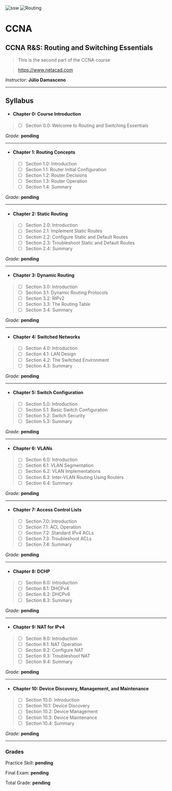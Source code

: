 ![ssw](http://cleardimension.net/wp-content/uploads/2016/06/CISCObanner.png)
![Routing](https://trainingbasket.in/wp-content/uploads/2017/09/CCNA-Training-Basket.jpg)

# CCNA
## CCNA R&S: Routing and Switching Essentials
> This is the second part of the CCNA course

> https://www.netacad.com

*Instructor:* **Júlio Damasceno**

---

## Syllabus

* #### Chapter 0: Course Introduction
> - [ ] Section 0.0: Welcome to Routing and Switching Essentials

*Grade:* **pending**

---

* #### Chapter 1: Routing Concepts
> - [ ] Section 1.0: Introduction
> - [ ] Section 1.1: Router Initial Configuration
> - [ ] Section 1.2: Router Decisions
> - [ ] Section 1.3: Router Operation
> - [ ] Section 1.4: Summary

*Grade:* **pending**

---

* #### Chapter 2: Static Routing
> - [ ] Section 2.0: Introduction
> - [ ] Section 2.1: Implement Static Routes
> - [ ] Section 2.2: Configure Static and Default Routes
> - [ ] Section 2.3: Troubleshoot Static and Default Routes
> - [ ] Section 2.4: Summary

*Grade:* **pending**

---

* #### Chapter 3: Dynamic Routing
> - [ ] Section 3.0: Introduction
> - [ ] Section 3.1: Dynamic Routing Protocols
> - [ ] Section 3.2: RIPv2
> - [ ] Section 3.3: The Routing Table
> - [ ] Section 3.4: Summary

*Grade:* **pending**

---

* #### Chapter 4: Switched Networks
> - [ ] Section 4.0: Introduction
> - [ ] Section 4.1: LAN Design
> - [ ] Section 4.2: The Switched Environment
> - [ ] Section 4.3: Summary

*Grade:* **pending**

---

* #### Chapter 5: Switch Configuration
> - [ ] Section 5.0: Introduction
> - [ ] Section 5.1: Basic Switch Configuration
> - [ ] Section 5.2: Switch Security
> - [ ] Section 5.3: Summary

*Grade:* **pending**

---

* #### Chapter 6: VLANs
> - [ ] Section 6.0: Introduction
> - [ ] Section 6.1: VLAN Segmentation
> - [ ] Section 6.2: VLAN Implementations
> - [ ] Section 6.3: Inter-VLAN Routing Using Routers
> - [ ] Section 6.4: Summary

*Grade:* **pending**

---

* #### Chapter 7: Access Control Lists
> - [ ] Section 7.0: Introduction
> - [ ] Section 7.1: ACL Operation
> - [ ] Section 7.2: Standard IPv4 ACLs
> - [ ] Section 7.3: Troubleshoot ACLs
> - [ ] Section 7.4: Summary

*Grade:* **pending**

---

* #### Chapter 8: DCHP
> - [ ] Section 8.0: Introduction
> - [ ] Section 8.1: DHCPv4
> - [ ] Section 8.2: DHCPv6
> - [ ] Section 8.3: Summary

*Grade:* **pending**

---

* #### Chapter 9: NAT for IPv4
> - [ ] Section 9.0: Introduction
> - [ ] Section 9.1: NAT Operation
> - [ ] Section 9.2: Configure NAT
> - [ ] Section 9.3: Troubleshoot NAT
> - [ ] Section 9.4: Summary

*Grade:* **pending**

---

* #### Chapter 10: Device Discovery, Management, and Maintenance
> - [ ] Section 10.0: Introduction
> - [ ] Section 10.1: Device Discovery
> - [ ] Section 10.2: Device Management
> - [ ] Section 10.3: Device Maintenance
> - [ ] Section 10.4: Summary

*Grade:* **pending**
    
---
### Grades

Practice Skill: **pending**

Final Exam: **pending**

Total Grade: **pending**

